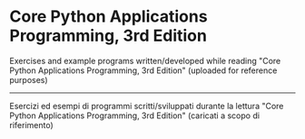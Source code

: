 Core Python Applications Programming, 3rd Edition
================

Exercises and example programs written/developed while reading "Core Python Applications Programming, 3rd Edition"
(uploaded for reference purposes)

------------------

Esercizi ed esempi di programmi scritti/sviluppati durante la lettura "Core Python Applications Programming, 3rd Edition"
(caricati a scopo di riferimento)

